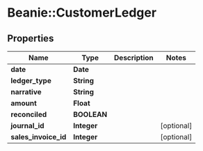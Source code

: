 # Beanie::CustomerLedger

## Properties
Name | Type | Description | Notes
------------ | ------------- | ------------- | -------------
**date** | **Date** |  | 
**ledger_type** | **String** |  | 
**narrative** | **String** |  | 
**amount** | **Float** |  | 
**reconciled** | **BOOLEAN** |  | 
**journal_id** | **Integer** |  | [optional] 
**sales_invoice_id** | **Integer** |  | [optional] 


